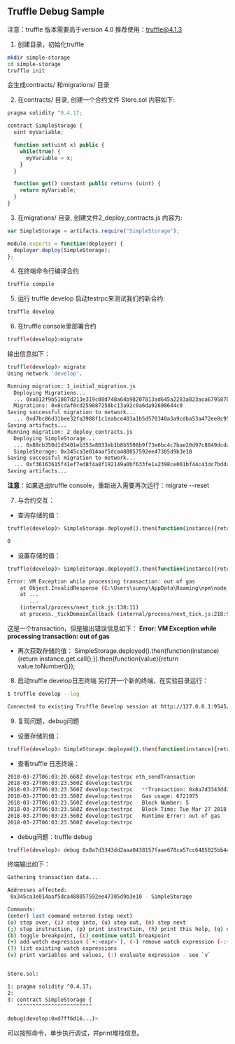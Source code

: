 **Truffle Debug Sample**
-------------------------------
注意：truffle 版本需要高于version 4.0 推荐使用：truffle@4.1.3

1. 创建目录，初始化truffle
```Bash
mkdir simple-storage
cd simple-storage
truffle init
```
会生成contracts/ 和migrations/ 目录

2. 在contracts/ 目录, 创建一个合约文件 Store.sol 内容如下:
```javascript
pragma solidity ^0.4.17;

contract SimpleStorage {
  uint myVariable;

  function set(uint x) public {
    while(true) {
      myVariable = x;
    }
  }

  function get() constant public returns (uint) {
    return myVariable;
  }
}
```
3. 在migrations/ 目录, 创建文件2_deploy_contracts.js 内容为:
```javascript
var SimpleStorage = artifacts.require("SimpleStorage");

module.exports = function(deployer) {
  deployer.deploy(SimpleStorage);
};
```
4. 在终端命令行编译合约
```Bash
truffle compile
```

5. 运行 truffle develop 启动testrpc来测试我们的新合约:
```Bash
truffle develop
```

6. 在truffle console里部署合约
```Bash
truffle(develop)>migrate
```
输出信息如下：
```Bash
truffle(develop)> migrate
Using network 'develop'.

Running migration: 1_initial_migration.js
  Deploying Migrations...
  ... 0xa012f9b51087d213e319c08d748a64b98207813ad645a2283a823aca6795870a
  Migrations: 0x8cdaf0cd259887258bc13a92c0a6da92698644c0
Saving successful migration to network...
  ... 0xd7bc86d31bee32fa3988f1c1eabce403a1b5d570340a3a9cdba53a472ee8c956
Saving artifacts...
Running migration: 2_deploy_contracts.js
  Deploying SimpleStorage...
  ... 0x88cb350d1d3401eb353a8033eb1b8b5508b9f73e6bc4c7bae20d97c8849dcda5
  SimpleStorage: 0x345ca3e014aaf5dca488057592ee47305d9b3e10
Saving successful migration to network...
  ... 0xf36163615f41ef7ed8f4a8f192149a0bf633fe1a2398ce001bf44c43dc7bdda0
Saving artifacts...
```
**注意**：如果退出truffle console，重新进入需要再次运行：migrate --reset

7. 与合约交互：

* 查询存储的值：
```Bash
truffle(develop)> SimpleStorage.deployed().then(function(instance){return instance.get.call();}).then(function(value){return value.toNumber()});

0
```

* 设置存储的值：
```Bash
truffle(develop)> SimpleStorage.deployed().then(function(instance){return instance.set(4);});

Error: VM Exception while processing transaction: out of gas
    at Object.InvalidResponse (C:\Users\sunny\AppData\Roaming\npm\node_modules\truffle\build\webpack:\~\web3\lib\web3\errors.js:38:1)
    at ...
       ...
    (internal/process/next_tick.js:138:11)
    at process._tickDomainCallback (internal/process/next_tick.js:218:9)

```
这是一个transaction，但是输出错误信息如下：
**Error: VM Exception while processing transaction: out of gas** 

* 再次获取存储的值：
SimpleStorage.deployed().then(function(instance){return instance.get.call();}).then(function(value){return value.toNumber()});

8. 启动truffle develop日志终端
另打开一个新的终端，在实验目录运行：
```Bash
$ truffle develop --log

Connected to existing Truffle Develop session at http://127.0.0.1:9545/

```

9. 复现问题，debug问题
* 设置存储的值：
```Bash
truffle(develop)> SimpleStorage.deployed().then(function(instance){return instance.set(4);});
```
* 查看truffle 日志终端：
```Bash
2018-03-27T06:03:20.668Z develop:testrpc eth_sendTransaction
2018-03-27T06:03:23.560Z develop:testrpc
2018-03-27T06:03:23.560Z develop:testrpc   **Transaction: 0x8a7d3343dd2aaa0438157faae678ca57cc6485825bb4ed2ebefe90609dd268ce**
2018-03-27T06:03:23.560Z develop:testrpc   Gas usage: 6721975
2018-03-27T06:03:23.560Z develop:testrpc   Block Number: 5
2018-03-27T06:03:23.560Z develop:testrpc   Block Time: Tue Mar 27 2018 14:03:20 GMT+0800 (中国标准时间)
2018-03-27T06:03:23.560Z develop:testrpc   Runtime Error: out of gas
2018-03-27T06:03:23.560Z develop:testrpc
```

* debug问题：truffle debug <Transaction ID>
```Bash
truffle(develop)> debug 0x8a7d3343dd2aaa0438157faae678ca57cc6485825bb4ed2ebefe90609dd268ce
```

终端输出如下：
```Bash
Gathering transaction data...

Addresses affected:
 0x345ca3e014aaf5dca488057592ee47305d9b3e10 - SimpleStorage

Commands:
(enter) last command entered (step next)
(o) step over, (i) step into, (u) step out, (n) step next
(;) step instruction, (p) print instruction, (h) print this help, (q) quit
(b) toggle breakpoint, (c) continue until breakpoint
(+) add watch expression (`+:<expr>`), (-) remove watch expression (-:<expr>)
(?) list existing watch expressions
(v) print variables and values, (:) evaluate expression - see `v`


Store.sol:

1: pragma solidity ^0.4.17;
2:
3: contract SimpleStorage {
   ^^^^^^^^^^^^^^^^^^^^^^^^

debug(develop:0xd7ff6d16...)>
```

可以按照命令，单步执行调试，并print堆栈信息。